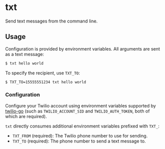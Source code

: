 # txt

Send text messages from the command line.

## Usage

Configuration is provided by environment variables. All arguments are sent as a text message:

```bash
$ txt hello world
```

To specify the recipient, use `TXT_TO`:

```bash
$ TXT_TO=15555551234 txt hello world
```

### Configuration

Configure your Twilio account using environment variables supported by [twilio-go](https://github.com/twilio/twilio-go) (such as `TWILIO_ACCOUNT_SID` and `TWILIO_AUTH_TOKEN`, both of which are required).

`txt` directly consumes additional environment variables prefixed with `TXT_`:

* `TXT_FROM` (required): The Twilio phone number to use for sending.
* `TXT_TO` (required): The phone number to send a text message to.
